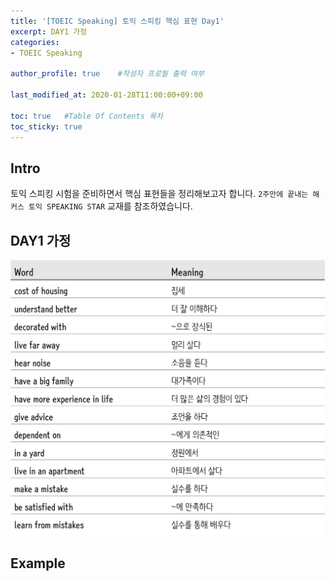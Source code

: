 ```yaml
---
title: '[TOEIC Speaking] 토익 스피킹 핵심 표현 Day1' 
excerpt: DAY1 가정
categories:
- TOEIC Speaking

author_profile: true    #작성자 프로필 출력 여부

last_modified_at: 2020-01-28T11:00:00+09:00

toc: true   #Table Of Contents 목차 
toc_sticky: true
---
```


## Intro
토익 스피킹 시험을 준비하면서 핵심 표현들을 정리해보고자 합니다. 
`2주만에 끝내는 해커스 토익 SPEAKING STAR` 교재를 참조하였습니다. 

## DAY1 가정
![28-1](/assets/img/28-1.png)


## Example



